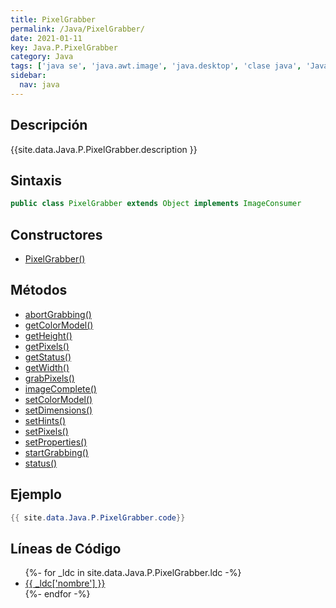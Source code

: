 ```yaml
---
title: PixelGrabber
permalink: /Java/PixelGrabber/
date: 2021-01-11
key: Java.P.PixelGrabber
category: Java
tags: ['java se', 'java.awt.image', 'java.desktop', 'clase java', 'Java 1.0']
sidebar: 
  nav: java
---
```


## Descripción
{{site.data.Java.P.PixelGrabber.description }}

## Sintaxis
~~~java
public class PixelGrabber extends Object implements ImageConsumer
~~~

## Constructores
* [PixelGrabber()](/Java/PixelGrabber/PixelGrabber/)

## Métodos
* [abortGrabbing()](/Java/PixelGrabber/abortGrabbing)
* [getColorModel()](/Java/PixelGrabber/getColorModel)
* [getHeight()](/Java/PixelGrabber/getHeight)
* [getPixels()](/Java/PixelGrabber/getPixels)
* [getStatus()](/Java/PixelGrabber/getStatus)
* [getWidth()](/Java/PixelGrabber/getWidth)
* [grabPixels()](/Java/PixelGrabber/grabPixels)
* [imageComplete()](/Java/PixelGrabber/imageComplete)
* [setColorModel()](/Java/PixelGrabber/setColorModel)
* [setDimensions()](/Java/PixelGrabber/setDimensions)
* [setHints()](/Java/PixelGrabber/setHints)
* [setPixels()](/Java/PixelGrabber/setPixels)
* [setProperties()](/Java/PixelGrabber/setProperties)
* [startGrabbing()](/Java/PixelGrabber/startGrabbing)
* [status()](/Java/PixelGrabber/status)

## Ejemplo
~~~java
{{ site.data.Java.P.PixelGrabber.code}}
~~~

## Líneas de Código
<ul>
{%- for _ldc in site.data.Java.P.PixelGrabber.ldc -%}
   <li>
       <a href="{{_ldc['url'] }}">{{ _ldc['nombre'] }}</a>
   </li>
{%- endfor -%}
</ul>
